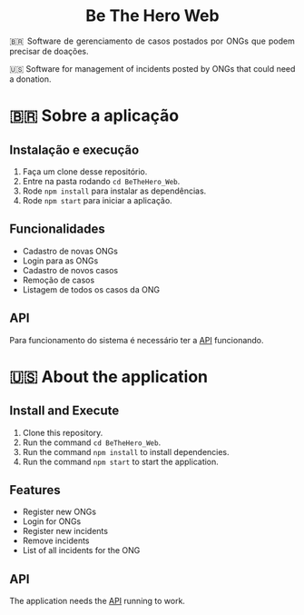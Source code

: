 <h1 align="center">
  Be The Hero Web
</h1>

<p align="justify">🇧🇷 Software de gerenciamento de casos postados por ONGs que podem precisar de doações.</p>

<p align="justify">🇺🇸 Software for management of incidents posted by ONGs that could need a donation.</p>

<h1>🇧🇷 Sobre a aplicação</h1>

## Instalação e execução

1. Faça um clone desse repositório.
2. Entre na pasta rodando `cd BeTheHero_Web`.
3. Rode `npm install` para instalar as dependências.
4. Rode `npm start` para iniciar a aplicação.

## Funcionalidades

- Cadastro de novas ONGs
- Login para as ONGs
- Cadastro de novos casos
- Remoção de casos
- Listagem de todos os casos da ONG

## API

Para funcionamento do sistema é necessário ter a [API](https://github.com/matheusmhmelo/BeTheHero_API) funcionando.

<h1>🇺🇸 About the application</h1>

## Install and Execute

1. Clone this repository.
2. Run the command `cd BeTheHero_Web`.
3. Run the command `npm install` to install dependencies.
4. Run the command `npm start` to start the application.

## Features

- Register new ONGs
- Login for ONGs
- Register new incidents
- Remove incidents
- List of all incidents for the ONG

## API

The application needs the [API](https://github.com/matheusmhmelo/BeTheHero_API) running to work.
